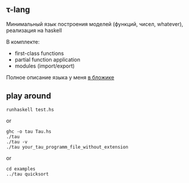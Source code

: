 ## &tau;-lang

Минимальный язык построения моделей (функций, чисел, whatever), реализация на haskell

В комплекте:
- first-class functions
- partial function application
- modules (import/export)

Полное описание языка у меня [в бложике](http://gonzazoid.com/)

## play around

```
runhaskell test.hs
```

or

```
ghc -o tau Tau.hs
./tau
./tau -v
./tau your_tau_programm_file_without_extension
```

or

```
cd examples
../tau quicksort
```
